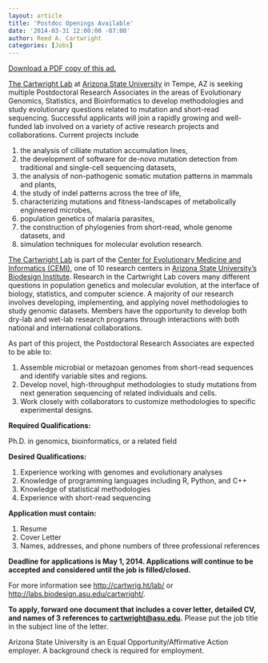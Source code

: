 ```yaml
---
layout: article
title: 'Postdoc Openings Available'
date: '2014-03-31 12:00:00 -07:00'
author: Reed A. Cartwright
categories: [Jobs]
---
```


[Download a PDF copy of this ad.](http://cartwrig.ht/postdocs.pdf)

[The Cartwright Lab](http://cartwrig.ht/lab) at [Arizona State University](http://www.asu.edu/)
in Tempe, AZ is seeking multiple
Postdoctoral Research Associates in the areas of Evolutionary Genomics,
Statistics, and Bioinformatics to develop methodologies and study evolutionary
questions related to mutation and short-read sequencing. Successful applicants
will join a rapidly growing and well-funded lab involved on a variety of active
research projects and collaborations. Current projects include
1. the analysis of cilliate mutation accumulation lines,
2. the development of software for de-novo mutation detection from traditional and single-cell sequencing datasets,
3. the analysis of non-pathogenic somatic mutation patterns in mammals and plants,
4. the study of indel patterns across the tree of life,
5. characterizing mutations and fitness-landscapes of metabolically engineered microbes,
6. population genetics of malaria parasites,
7. the construction of phylogenies from short-read, whole genome datasets, and
8. simulation techniques for molecular evolution research.

[The Cartwright Lab](http://cartwrig.ht/lab) is part of the [Center for Evolutionary Medicine and
Informatics (CEMI)](http://cemi.asu.edu/), one of 10 research centers in [Arizona State University’s
Biodesign Institute](http://biodesign.asu.edu/). Research in the Cartwright Lab covers many different
questions in population genetics and molecular evolution, at the interface of
biology, statistics, and computer science. A majority of our research involves
developing, implementing, and applying novel methodologies to study genomic
datasets. Members have the opportunity to develop both dry-lab and wet-lab
research programs through interactions with both national and international
collaborations.

As part of this project, the Postdoctoral Research Associates are expected to
be able to:
1. Assemble microbial or metazoan genomes from short-read sequences and identify variable sites and regions.
2. Develop novel, high-throughput methodologies to study mutations from next generation sequencing of related individuals and cells.
3. Work closely with collaborators to customize methodologies to specific experimental designs.

**Required Qualifications:**

Ph.D. in genomics, bioinformatics, or a related field

**Desired Qualifications:**

1. Experience working with genomes and evolutionary analyses
2. Knowledge of programming languages including R, Python, and C++
3. Knowledge of statistical methodologies
4. Experience with short-read sequencing

**Application must contain:**

1. Resume
2. Cover Letter
3. Names, addresses, and phone numbers of three professional references

**Deadline for applications is  May 1, 2014. Applications will continue to be
accepted and considered until the job is filled/closed.**

For more information see <http://cartwrig.ht/lab/> or
<http://labs.biodesign.asu.edu/cartwright/>.

**To apply, forward one document that includes a cover letter, detailed CV,
and names of 3 references to
<cartwright@asu.edu>.** Please put the job title in
the subject line of the letter.

Arizona State University is an Equal Opportunity/Affirmative Action employer.
A background check is required for employment.

